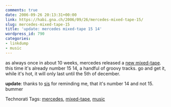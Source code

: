 ```yaml
---
comments: true
date: 2006-09-26 20:13:31+00:00
link: https://habi.gna.ch/2006/09/26/mercedes-mixed-tape-15/
slug: mercedes-mixed-tape-15
title: 'update: mercedes mixed-tape 15 14'
wordpress_id: 790
categories:
- linkdump
- music
---
```


as always once in about 10 weeks, mercedes released a [new mixed-tape](http://www.mercedes-benz.com/mixedtape). this time it's already number 15 14, a handful of groovy tracks.
go and get it, while it's hot, it will only last until the 5th of december.

**update**: thanks to [sis](http://sis.slowli.com/) for reminding me, that it's number 14 and not 15. bummer



Technorati Tags: [mercedes](http://www.technorati.com/tag/mercedes), [mixed-tape](http://www.technorati.com/tag/mixed-tape), [music](http://www.technorati.com/tag/music)
